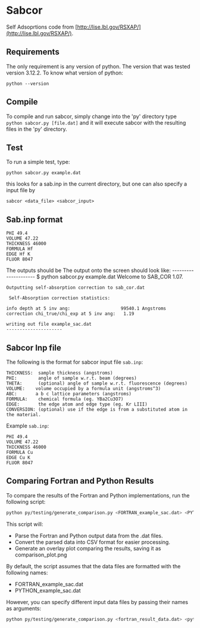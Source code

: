 # Sabcor

Self Adsoprtions code from [http://lise.lbl.gov/RSXAP/](http://lise.lbl.gov/RSXAP/).

## Requirements
The only requirement is any version of python. The version that was tested version 
3.12.2. To know what version of python:

    python --version

## Compile
To compile and run sabcor, simply change into the 'py' directory type 
`python sabcor.py [file.dat]` and it will execute sabcor with the resulting files in the 'py' directory.

## Test
To run a simple test, type:

    python sabcor.py example.dat

this looks for a sab.inp in the current directory, but one can also specify a input file by

    sabcor <data_file> <sabcor_input>


## Sab.inp format

    PHI 49.4
    VOLUME 47.22
    THICKNESS 46000
    FORMULA Hf
    EDGE Hf K
    FLUOR 8047


The outputs should be
    The output onto the screen should look like:
    ---------------------
    $ python sabcor.py example.dat
     Welcome to SAB_COR 1.07.

    Outputting self-absorption correction to sab_cor.dat

     Self-Absorption correction statistics:

    info depth at 5 inv ang:                   99540.1 Angstroms
    correction chi_true/chi_exp at 5 inv ang:   1.19

    writing out file example_sac.dat
    ---------------------

## Sabcor Inp file

The following is the format for sabcor input file `sab.inp`:

    THICKNESS:  sample thickness (angstroms)
    PHI:        angle of sample w.r.t. beam (degrees)
    THETA:      (optional) angle of sample w.r.t. fluorescence (degrees)
    VOLUME:    volume occupied by a formula unit (angstroms^3)
    ABC:       a b c lattice parameters (angstroms)
    FORMULA:    chemical formula (eg. YBa2Cu3O7)
    EDGE:       the edge atom and edge type (eg. Kr LIII)
    CONVERSION: (optional) use if the edge is from a substituted atom in the material.

Example `sab.inp`:

    PHI 49.4
    VOLUME 47.22
    THICKNESS 46000
    FORMULA Cu
    EDGE Cu K
    FLUOR 8047


## Comparing Fortran and Python Results

To compare the results of the Fortran and Python implementations, run the following script:

```bash
python py/testing/generate_comparison.py <FORTRAN_example_sac.dat> <PYTHON_example_sac.dat>
```

This script will:
- Parse the Fortran and Python output data from the .dat files.
- Convert the parsed data into CSV format for easier processing.
- Generate an overlay plot comparing the results, saving it as comparison_plot.png

By default, the script assumes that the data files are formatted with the following names:
- FORTRAN_example_sac.dat
- PYTHON_example_sac.dat

However, you can specify different input data files by passing their names as arguments:
```bash
python py/testing/generate_comparison.py <fortran_result_data.dat> <python_result_data.dat>
```
